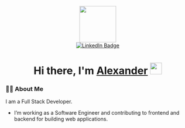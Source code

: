 <div id="header" align="center">
  <img src="https://media.giphy.com/media/M9gbBd9nbDrOTu1Mqx/giphy.gif" width="100"/>
</div>

<div id="badges" align="center">
  <a href="https://t.me/alexandert_dev">
    <img src="https://img.shields.io/badge/Telegram-blue?logo=telegram&logoColor=white" alt="LinkedIn Badge"/>
  </a>
</div>

<h1 align="center">Hi there, I'm <a href="#" target="_blank">Alexander</a> 
<img src="https://github.com/blackcater/blackcater/raw/main/images/Hi.gif" height="32"/></h1>

### :woman_technologist: About Me

I am a Full Stack Developer.

- I’m working as a Software Engineer and contributing to frontend and backend for building web applications.
